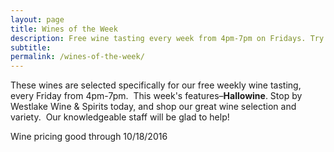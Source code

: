 ```yaml
---
layout: page
title: Wines of the Week
description: Free wine tasting every week from 4pm-7pm on Fridays. Try four different wines every week and find your next favorite bottle.
subtitle:
permalink: /wines-of-the-week/
---
```



These wines are selected specifically for our free weekly wine tasting, every Friday from 4pm-7pm. &nbsp;This week's features–**Hallowine**. Stop by Westlake Wine & Spirits today, and shop our great wine selection and variety. &nbsp;Our knowledgeable staff will be glad to help!

Wine pricing good through 10/18/2016